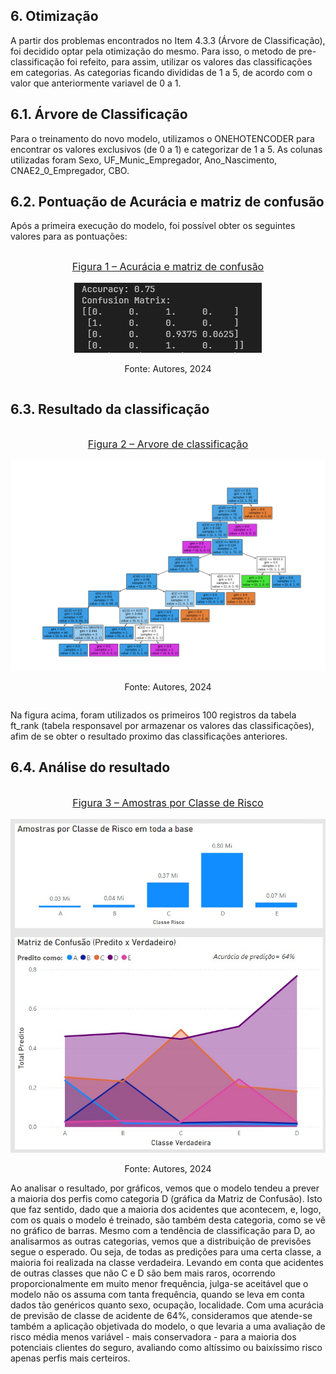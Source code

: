 ## 6. Otimização

A partir dos problemas encontrados no Item 4.3.3 (Árvore de Classificação), foi decidido optar pela otimização do mesmo.
Para isso, o metodo de pre-classificação foi refeito, para assim, utilizar os valores das classificações em categorias.
As categorias ficando divididas de 1 a 5, de acordo com o valor que anteriormente variavel de 0 a 1.

## 6.1. Árvore de Classificação
Para o treinamento do novo modelo, utilizamos o ONEHOTENCODER para encontrar os valores exclusivos (de 0 a 1) e categorizar de 1 a 5.
As colunas utilizadas foram Sexo, UF_Munic_Empregador, Ano_Nascimento, CNAE2_0_Empregador, CBO.

## 6.2. Pontuação de Acurácia e matriz de confusão
Após a primeira execução do modelo, foi possível obter os seguintes valores para as pontuações:

<div style="display: flex; flex-direction: column; align-items: center; justify-content: center; text-align: center;">
  <p style="font-size: 16px; text-decoration: underline;">Figura 1 – Acurácia e matriz de confusão</p>
  <div>
    <img src="imagens/etapa_6_pontos.png" alt="Pontuação da acurária e matriz de confusão obtidas">
  </div>
  <p>Fonte: Autores, 2024</p>
</div>

## 6.3. Resultado da classificação
<div style="display: flex; flex-direction: column; align-items: center; justify-content: center; text-align: center;">
  <p style="font-size: 16px; text-decoration: underline;">Figura 2 – Arvore de classificação</p>
  <div>
    <img src="imagens/etapa_6_grafico.png" alt="Arvore de classificação gerada">
  </div>
  <p>Fonte: Autores, 2024</p>
</div>

Na figura acima, foram utilizados os primeiros 100 registros da tabela ft_rank (tabela responsavel por armazenar os valores das classificações),
afim de se obter o resultado proximo das classificações anteriores.

## 6.4. Análise do resultado
<div style="display: flex; flex-direction: column; align-items: center; justify-content: center; text-align: center;">
  <p style="font-size: 16px; text-decoration: underline;">Figura 3 – Amostras por Classe de Risco</p>
  <div>
    <img src="imagens/etapa6_imagem3.jpg" alt="Amostras por Classe de Risco">
  </div>
  <p>Fonte: Autores, 2024</p>
</div>
Ao analisar o resultado, por gráficos, vemos que o modelo tendeu a prever a maioria dos perfis como categoria D (gráfica da Matriz de Confusão). 
Isto que faz sentido, dado que a maioria dos acidentes que acontecem, e, logo, com os quais o modelo é treinado, são também desta categoria, como se vê no gráfico de barras.
Mesmo com a tendência de classificação para D, ao analisarmos as outras categorias, vemos que a distribuição de previsões segue o esperado.
Ou seja, de todas as predições para uma certa classe, a maioria foi realizada na classe verdadeira.
Levando em conta que acidentes de outras classes que não C e D são bem mais raros, ocorrendo proporcionalmente em muito menor frequência, julga-se aceitável que o modelo não os assuma com tanta frequência,
quando se leva em conta dados tão genéricos quanto sexo, ocupação, localidade. Com uma acurácia de previsão de classe de acidente de 64%, consideramos que atende-se também a aplicação objetivada do modelo,
o que levaria a uma avaliação de risco média menos variável - mais conservadora - para a maioria dos potenciais clientes do seguro, avaliando como altíssimo ou baixíssimo risco apenas perfis mais certeiros.
